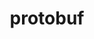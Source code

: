 ---
title: "protobuf"
layout: cache
categories: [package, v0.21.1]
meta: {"versions": ["3.19.4", "3.21.12", "3.24.3"], "compilers": ["apple-clang@=15.0.0", "cce@=15.0.1", "gcc@=11.1.0", "gcc@=11.3.0", "gcc@=11.4.0", "gcc@=7.3.1", "gcc@=7.5.0", "gcc@=9.4.0", "oneapi@=2023.2.0"], "oss": ["amzn2", "rhel8", "ubuntu18.04", "ubuntu20.04", "ubuntu22.04", "ventura"], "platforms": ["darwin", "linux"], "targets": ["aarch64", "neoverse_n1", "neoverse_v1", "ppc64le", "x86_64_v3", "zen4"], "stacks": ["aws-isc", "aws-isc-aarch64", "data-vis-sdk", "e4s", "e4s-cray-rhel", "e4s-neoverse_v1", "e4s-oneapi", "e4s-power", "e4s-rocm-external", "ml-darwin-aarch64-mps", "ml-linux-x86_64-cpu", "ml-linux-x86_64-cuda", "ml-linux-x86_64-rocm", "radiuss", "root"], "num_specs": 17, "num_specs_by_stack": {"ml-darwin-aarch64-mps": 2, "root": 17, "aws-isc-aarch64": 2, "aws-isc": 1, "e4s-cray-rhel": 1, "radiuss": 1, "e4s-neoverse_v1": 1, "e4s-power": 1, "data-vis-sdk": 2, "e4s-rocm-external": 1, "e4s": 2, "e4s-oneapi": 1, "ml-linux-x86_64-rocm": 3, "ml-linux-x86_64-cpu": 3, "ml-linux-x86_64-cuda": 3}}
spec_details: [{"hash": "eor5shxw3fq27numowhcp6yo4rtl6yh7", "compiler": "apple-clang@=15.0.0", "versions": ["3.21.12"], "os": "ventura", "platform": "darwin", "target": "aarch64", "variants": ["build_system=cmake", "build_type=Release", "generator=make", "~ipo", "patches=cefc4bf", "+shared"], "stacks": ["ml-darwin-aarch64-mps", "root"], "size": "-", "tarball": "https://binaries.spack.io/releases/v0.21.1/build_cache/darwin-ventura-aarch64/apple-clang-15.0.0/protobuf-3.21.12/darwin-ventura-aarch64-apple-clang-15.0.0-protobuf-3.21.12-eor5shxw3fq27numowhcp6yo4rtl6yh7.spack"}, {"hash": "uubkooi6lgnosptoidet6nrd3mjkk2ei", "compiler": "apple-clang@=15.0.0", "versions": ["3.24.3"], "os": "ventura", "platform": "darwin", "target": "aarch64", "variants": ["build_system=cmake", "build_type=Release", "generator=make", "~ipo", "+shared"], "stacks": ["ml-darwin-aarch64-mps", "root"], "size": "-", "tarball": "https://binaries.spack.io/releases/v0.21.1/build_cache/darwin-ventura-aarch64/apple-clang-15.0.0/protobuf-3.24.3/darwin-ventura-aarch64-apple-clang-15.0.0-protobuf-3.24.3-uubkooi6lgnosptoidet6nrd3mjkk2ei.spack"}, {"hash": "l7bclao5ff7lwipqsrtsqiyllmtuqmlf", "compiler": "gcc@=7.3.1", "versions": ["3.21.12"], "os": "amzn2", "platform": "linux", "target": "aarch64", "variants": ["build_system=cmake", "build_type=Release", "generator=make", "~ipo", "patches=cefc4bf", "+shared"], "stacks": ["aws-isc-aarch64", "root"], "size": "-", "tarball": "https://binaries.spack.io/releases/v0.21.1/build_cache/linux-amzn2-aarch64/gcc-7.3.1/protobuf-3.21.12/linux-amzn2-aarch64-gcc-7.3.1-protobuf-3.21.12-l7bclao5ff7lwipqsrtsqiyllmtuqmlf.spack"}, {"hash": "5mo7aohihman7oxyhwyqarwqmousygj5", "compiler": "gcc@=7.3.1", "versions": ["3.21.12"], "os": "amzn2", "platform": "linux", "target": "neoverse_n1", "variants": ["build_system=cmake", "build_type=Release", "generator=make", "~ipo", "patches=cefc4bf", "+shared"], "stacks": ["aws-isc-aarch64", "root"], "size": "-", "tarball": "https://binaries.spack.io/releases/v0.21.1/build_cache/linux-amzn2-neoverse_n1/gcc-7.3.1/protobuf-3.21.12/linux-amzn2-neoverse_n1-gcc-7.3.1-protobuf-3.21.12-5mo7aohihman7oxyhwyqarwqmousygj5.spack"}, {"hash": "gmajurklyyryb7mzhrii5ui7upmrzcli", "compiler": "gcc@=7.3.1", "versions": ["3.21.12"], "os": "amzn2", "platform": "linux", "target": "x86_64_v3", "variants": ["build_system=cmake", "build_type=Release", "generator=make", "~ipo", "patches=cefc4bf", "+shared"], "stacks": ["root", "aws-isc"], "size": "-", "tarball": "https://binaries.spack.io/releases/v0.21.1/build_cache/linux-amzn2-x86_64_v3/gcc-7.3.1/protobuf-3.21.12/linux-amzn2-x86_64_v3-gcc-7.3.1-protobuf-3.21.12-gmajurklyyryb7mzhrii5ui7upmrzcli.spack"}, {"hash": "a7t7ilnkzjqzvsaeqvckk24vymx7p5wc", "compiler": "cce@=15.0.1", "versions": ["3.21.12"], "os": "rhel8", "platform": "linux", "target": "zen4", "variants": ["build_system=cmake", "build_type=Release", "generator=make", "~ipo", "patches=cefc4bf", "+shared"], "stacks": ["e4s-cray-rhel", "root"], "size": "-", "tarball": "https://binaries.spack.io/releases/v0.21.1/build_cache/linux-rhel8-zen4/cce-15.0.1/protobuf-3.21.12/linux-rhel8-zen4-cce-15.0.1-protobuf-3.21.12-a7t7ilnkzjqzvsaeqvckk24vymx7p5wc.spack"}, {"hash": "ynvu6wasr6ngwqmf3krmkdiseodesrtn", "compiler": "gcc@=7.5.0", "versions": ["3.21.12"], "os": "ubuntu18.04", "platform": "linux", "target": "x86_64_v3", "variants": ["build_system=cmake", "build_type=Release", "generator=make", "~ipo", "patches=cefc4bf", "+shared"], "stacks": ["radiuss", "root"], "size": "-", "tarball": "https://binaries.spack.io/releases/v0.21.1/build_cache/linux-ubuntu18.04-x86_64_v3/gcc-7.5.0/protobuf-3.21.12/linux-ubuntu18.04-x86_64_v3-gcc-7.5.0-protobuf-3.21.12-ynvu6wasr6ngwqmf3krmkdiseodesrtn.spack"}, {"hash": "zduswrj3uglumx3yfwm6dmumztqeibuf", "compiler": "gcc@=11.4.0", "versions": ["3.21.12"], "os": "ubuntu20.04", "platform": "linux", "target": "neoverse_v1", "variants": ["build_system=cmake", "build_type=Release", "generator=make", "~ipo", "patches=cefc4bf", "+shared"], "stacks": ["root", "e4s-neoverse_v1"], "size": "-", "tarball": "https://binaries.spack.io/releases/v0.21.1/build_cache/linux-ubuntu20.04-neoverse_v1/gcc-11.4.0/protobuf-3.21.12/linux-ubuntu20.04-neoverse_v1-gcc-11.4.0-protobuf-3.21.12-zduswrj3uglumx3yfwm6dmumztqeibuf.spack"}, {"hash": "y373rh65piv6eroehdzirjauhwkjeckk", "compiler": "gcc@=9.4.0", "versions": ["3.21.12"], "os": "ubuntu20.04", "platform": "linux", "target": "ppc64le", "variants": ["build_system=cmake", "build_type=Release", "generator=make", "~ipo", "patches=cefc4bf", "+shared"], "stacks": ["root", "e4s-power"], "size": "-", "tarball": "https://binaries.spack.io/releases/v0.21.1/build_cache/linux-ubuntu20.04-ppc64le/gcc-9.4.0/protobuf-3.21.12/linux-ubuntu20.04-ppc64le-gcc-9.4.0-protobuf-3.21.12-y373rh65piv6eroehdzirjauhwkjeckk.spack"}, {"hash": "nfxfh5mxaanivpeqxxlv3meb4qap2if7", "compiler": "gcc@=11.1.0", "versions": ["3.21.12"], "os": "ubuntu20.04", "platform": "linux", "target": "x86_64_v3", "variants": ["build_system=cmake", "build_type=Release", "generator=make", "~ipo", "patches=cefc4bf", "+shared"], "stacks": ["data-vis-sdk", "root"], "size": "-", "tarball": "https://binaries.spack.io/releases/v0.21.1/build_cache/linux-ubuntu20.04-x86_64_v3/gcc-11.1.0/protobuf-3.21.12/linux-ubuntu20.04-x86_64_v3-gcc-11.1.0-protobuf-3.21.12-nfxfh5mxaanivpeqxxlv3meb4qap2if7.spack"}, {"hash": "wkzalsh3pi3s42ktamhvycqhgqagvham", "compiler": "gcc@=11.1.0", "versions": ["3.21.12"], "os": "ubuntu20.04", "platform": "linux", "target": "x86_64_v3", "variants": ["build_system=cmake", "build_type=Release", "generator=make", "~ipo", "patches=cefc4bf", "+shared"], "stacks": ["data-vis-sdk", "root"], "size": "-", "tarball": "https://binaries.spack.io/releases/v0.21.1/build_cache/linux-ubuntu20.04-x86_64_v3/gcc-11.1.0/protobuf-3.21.12/linux-ubuntu20.04-x86_64_v3-gcc-11.1.0-protobuf-3.21.12-wkzalsh3pi3s42ktamhvycqhgqagvham.spack"}, {"hash": "jrvsw5dn5pk2lxwlcraweeylgdkoios7", "compiler": "gcc@=11.4.0", "versions": ["3.21.12"], "os": "ubuntu20.04", "platform": "linux", "target": "x86_64_v3", "variants": ["build_system=cmake", "build_type=Release", "generator=make", "~ipo", "patches=cefc4bf", "+shared"], "stacks": ["e4s-rocm-external", "e4s", "root"], "size": "-", "tarball": "https://binaries.spack.io/releases/v0.21.1/build_cache/linux-ubuntu20.04-x86_64_v3/gcc-11.4.0/protobuf-3.21.12/linux-ubuntu20.04-x86_64_v3-gcc-11.4.0-protobuf-3.21.12-jrvsw5dn5pk2lxwlcraweeylgdkoios7.spack"}, {"hash": "woqgmpi3rlsfeppl4ubjsra2gw7u4uot", "compiler": "gcc@=11.4.0", "versions": ["3.24.3"], "os": "ubuntu20.04", "platform": "linux", "target": "x86_64_v3", "variants": ["build_system=cmake", "build_type=Release", "generator=make", "~ipo", "+shared"], "stacks": ["e4s", "root"], "size": "-", "tarball": "https://binaries.spack.io/releases/v0.21.1/build_cache/linux-ubuntu20.04-x86_64_v3/gcc-11.4.0/protobuf-3.24.3/linux-ubuntu20.04-x86_64_v3-gcc-11.4.0-protobuf-3.24.3-woqgmpi3rlsfeppl4ubjsra2gw7u4uot.spack"}, {"hash": "hmxob6r2fkj2xmcnzsghela7qj27j5zk", "compiler": "oneapi@=2023.2.0", "versions": ["3.21.12"], "os": "ubuntu20.04", "platform": "linux", "target": "x86_64_v3", "variants": ["build_system=cmake", "build_type=Release", "generator=make", "~ipo", "patches=cefc4bf", "+shared"], "stacks": ["e4s-oneapi", "root"], "size": "-", "tarball": "https://binaries.spack.io/releases/v0.21.1/build_cache/linux-ubuntu20.04-x86_64_v3/oneapi-2023.2.0/protobuf-3.21.12/linux-ubuntu20.04-x86_64_v3-oneapi-2023.2.0-protobuf-3.21.12-hmxob6r2fkj2xmcnzsghela7qj27j5zk.spack"}, {"hash": "kkoshld5cznsyvlmmrlvxl76qtu7ilc2", "compiler": "gcc@=11.3.0", "versions": ["3.21.12"], "os": "ubuntu22.04", "platform": "linux", "target": "x86_64_v3", "variants": ["build_system=cmake", "build_type=Release", "generator=make", "~ipo", "patches=cefc4bf", "+shared"], "stacks": ["ml-linux-x86_64-rocm", "ml-linux-x86_64-cpu", "root", "ml-linux-x86_64-cuda"], "size": "-", "tarball": "https://binaries.spack.io/releases/v0.21.1/build_cache/linux-ubuntu22.04-x86_64_v3/gcc-11.3.0/protobuf-3.21.12/linux-ubuntu22.04-x86_64_v3-gcc-11.3.0-protobuf-3.21.12-kkoshld5cznsyvlmmrlvxl76qtu7ilc2.spack"}, {"hash": "cwmisxsnlgnyeqihhro2nd4d4iyovjab", "compiler": "gcc@=11.3.0", "versions": ["3.24.3"], "os": "ubuntu22.04", "platform": "linux", "target": "x86_64_v3", "variants": ["build_system=cmake", "build_type=Release", "generator=make", "~ipo", "+shared"], "stacks": ["ml-linux-x86_64-rocm", "ml-linux-x86_64-cpu", "root", "ml-linux-x86_64-cuda"], "size": "-", "tarball": "https://binaries.spack.io/releases/v0.21.1/build_cache/linux-ubuntu22.04-x86_64_v3/gcc-11.3.0/protobuf-3.24.3/linux-ubuntu22.04-x86_64_v3-gcc-11.3.0-protobuf-3.24.3-cwmisxsnlgnyeqihhro2nd4d4iyovjab.spack"}, {"hash": "sio2cehh6taiqhlrxau65dk7m6dwow34", "compiler": "gcc@=11.3.0", "versions": ["3.19.4"], "os": "ubuntu22.04", "platform": "linux", "target": "x86_64_v3", "variants": ["build_system=cmake", "build_type=Release", "generator=make", "~ipo", "patches=cefc4bf", "+shared"], "stacks": ["ml-linux-x86_64-rocm", "ml-linux-x86_64-cpu", "root", "ml-linux-x86_64-cuda"], "size": "-", "tarball": "https://binaries.spack.io/releases/v0.21.1/build_cache/linux-ubuntu22.04-x86_64_v3/gcc-11.3.0/protobuf-3.19.4/linux-ubuntu22.04-x86_64_v3-gcc-11.3.0-protobuf-3.19.4-sio2cehh6taiqhlrxau65dk7m6dwow34.spack"}]
---